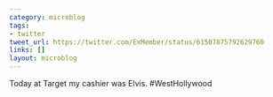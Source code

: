 ```yaml
---
category: microblog
tags:
- twitter
tweet_url: https://twitter.com/ExMember/status/61507875792629760
links: []
layout: microblog
---
```

Today at Target my cashier was Elvis. #WestHollywood
